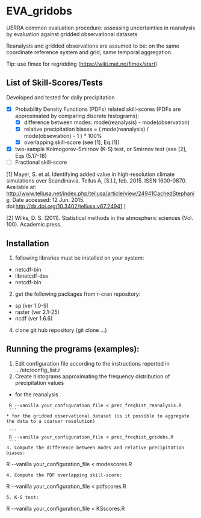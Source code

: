 EVA\_gridobs
=============
UERRA common evaluation procedure: assessing uncertainties in reanalysis by evaluation against gridded observational datasets

Reanalysis and gridded observations are assumed to be: on the same coordinate reference system and grid; same temporal aggregation.

Tip: use fimex for regridding (https://wiki.met.no/fimex/start)

List of Skill-Scores/Tests
--------------------------
Developed and tested for daily precipitation
- [x] Probability Density Functions (PDFs) related skill-scores (PDFs are approximated by comparing discrete histograms):
  - [x] difference between modes: mode(reanalysis) - mode(observation)
  - [x] relative precipitation biases = ( mode(reanalysis) / mode(obsevration) - 1 ) * 100%
  - [x] overlapping skill-score (see [1], Eq.(1))
- [x] two-sample Kolmogorov-Smirnov (K-S) test, or Smirnov test (see [2], Eqs (5.17-18)
- [ ] Fractional skill-score

[1] Mayer, S. et al. Identifying added value in high-resolution climate simulations over Scandinavia. Tellus A, [S.l.], feb. 2015. ISSN 1600-0870. Available at: <http://www.tellusa.net/index.php/tellusa/article/view/24941CachedStephanie>. Date accessed: 12 Jun. 2015. doi:http://dx.doi.org/10.3402/tellusa.v67.24941.)

[2] Wilks, D. S. (2011). Statistical methods in the atmospheric sciences (Vol. 100). Academic press.

Installation
------------
1. following libraries must be installed on your system:
  * netcdf-bin
  * libnetcdf-dev
  * netcdf-bin

2. get the following packages from r-cran repository:
  * sp (ver 1.0-9)
  * raster (ver 2.1-25)
  * ncdf (ver 1.6.6)

4. clone git hub repository (git clone ...)

Running the programs (examples):
--------------------------------
1. Edit configuration file according to the instructions reported in .../etc/config\_list.r
2. Create histograms approximating the frequency distribution of precipitation values
  * for the reanalysis
 
   ```
    R --vanilla your_configuration_file < prec_freqhist_reanalysis.R
    ```
  * for the gridded observational dataset (is it possible to aggregate the data to a coarser resolution)
 
    ```
    R --vanilla your_configuration_file < prec_freqhist_gridobs.R
    ```
3. Compute the difference between modes and relative precipitation biases:
 
  ```
  R --vanilla your_configuration_file < modescores.R 
  ```
4. Compute the PDF overlapping skill-score:
 
  ```
  R --vanilla your_configuration_file < pdfscores.R 
  ```
5. K-S test:
 
  ```
  R --vanilla your_configuration_file < KSscores.R 
  ```

